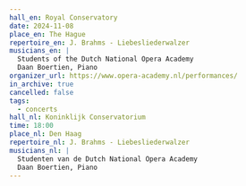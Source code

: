 ```yaml
---
hall_en: Royal Conservatory
date: 2024-11-08
place_en: The Hague
repertoire_en: J. Brahms - Liebesliederwalzer
musicians_en: |
  Students of the Dutch National Opera Academy
  Daan Boertien, Piano
organizer_url: https://www.opera-academy.nl/performances/
in_archive: true
cancelled: false
tags:
  - concerts
hall_nl: Koninklijk Conservatorium
time: 18:00
place_nl: Den Haag
repertoire_nl: J. Brahms - Liebesliederwalzer
musicians_nl: |
  Studenten van de Dutch National Opera Academy
  Daan Boertien, Piano
---
```

